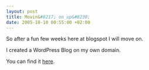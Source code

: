 ```yaml
--- 
layout: post
title: Movin&#8217; on up&#8230;
date: 2005-10-10 00:55:00 +02:00
---
```

So after a fun few weeks here at blogspot I will move on.

I created a WordPress Blog on my own domain.

You can find it [here](http://www.lau.mn).
